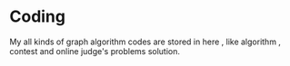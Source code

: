 # Coding
My all kinds of graph algorithm codes are stored in here , like algorithm , contest and online judge's problems solution.
